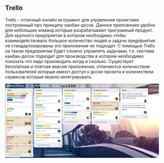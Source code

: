 ## Trello

Trello - отличный онлайн иструмент для управления проектами построенный про принципу канбан-досок. Данное приложение удобно для небольших команд которые разрабатывают програмный продукт. Для крупного предприятия в котором необходимо чтобы взаимодействовало большое количество людей и задачи предприятия не стандартизированы это приложение не подходит. С помощью Trello на таком предприятии будет сложно управлять задачами, т.к. система канбан-досок подходит для производства в котором необходимо показать что надо производить когда и сколько.
Существует бесплатная и платная версия приложения, отличаются количеством пользователей которые имеют доступ к доске проекта и количеством сервисов которые можно интегрировать.

![Trello](Screenshots/Trello-screen.png)